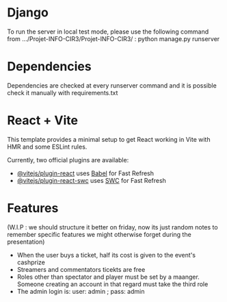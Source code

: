 # Django
To run the server in local test mode, please use the following command from .../Projet-INFO-CIR3/Projet-INFO-CIR3/ : python manage.py runserver

# Dependencies
Dependencies are checked at every runserver command and it is possible check it manually with requirements.txt


# React + Vite

This template provides a minimal setup to get React working in Vite with HMR and some ESLint rules.

Currently, two official plugins are available:

- [@vitejs/plugin-react](https://github.com/vitejs/vite-plugin-react/blob/main/packages/plugin-react/README.md) uses [Babel](https://babeljs.io/) for Fast Refresh
- [@vitejs/plugin-react-swc](https://github.com/vitejs/vite-plugin-react-swc) uses [SWC](https://swc.rs/) for Fast Refresh

# Features

(W.I.P : we should structure it better on friday, now its just random notes to remember specific features we might otherwise forget during the presentation)

- When the user buys a ticket, half its cost is given to the event's cashprize
- Streamers and commentators ticekts are free
- Roles other than spectator and player must be set by a maanger. Someone creating an account in that regard must take the third role
- The admin login is: user: admin ; pass: admin
